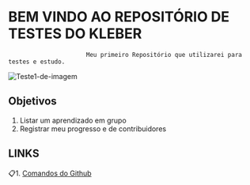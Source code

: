 # BEM VINDO AO REPOSITÓRIO DE TESTES DO KLEBER

                          Meu primeiro Repositório que utilizarei para testes e estudo.
   
![Teste1-de-imagem](https://network.grupoabril.com.br/wp-content/uploads/sites/4/2016/10/mesa-estudos-organizar2.jpg?quality=70&strip=all)

## Objetivos
1. Listar um aprendizado em grupo
2. Registrar meu progresso e de contribuidores

## LINKS
📋1. [Comandos do Github](https://github.com/Bug-Glitch/dio-desafio-github-meu-primeiro-repositorio/blob/main/aula-git-github/comandos-github.md)
